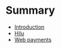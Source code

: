 # Summary

* [Introduction](README.md)
* [Hilu](hilu/README.md) 
* [Web payments](web-payments/README.md) 
